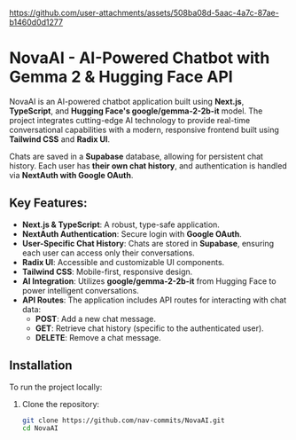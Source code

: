 
https://github.com/user-attachments/assets/508ba08d-5aac-4a7c-87ae-b1460d0d1277


# NovaAI - AI-Powered Chatbot with Gemma 2 & Hugging Face API

NovaAI is an AI-powered chatbot application built using **Next.js**, **TypeScript**, and **Hugging Face's google/gemma-2-2b-it** model. The project integrates cutting-edge AI technology to provide real-time conversational capabilities with a modern, responsive frontend built using **Tailwind CSS** and **Radix UI**.

Chats are saved in a **Supabase** database, allowing for persistent chat history. Each user has **their own chat history**, and authentication is handled via **NextAuth with Google OAuth**.

## Key Features:
- **Next.js & TypeScript**: A robust, type-safe application.
- **NextAuth Authentication**: Secure login with **Google OAuth**.
- **User-Specific Chat History**: Chats are stored in **Supabase**, ensuring each user can access only their conversations.
- **Radix UI**: Accessible and customizable UI components.
- **Tailwind CSS**: Mobile-first, responsive design.
- **AI Integration**: Utilizes **google/gemma-2-2b-it** from Hugging Face to power intelligent conversations.
- **API Routes**: The application includes API routes for interacting with chat data:
  - **POST**: Add a new chat message.
  - **GET**: Retrieve chat history (specific to the authenticated user).
  - **DELETE**: Remove a chat message.

## Installation

To run the project locally:

1. Clone the repository:

   ```bash
   git clone https://github.com/nav-commits/NovaAI.git
   cd NovaAI
   



